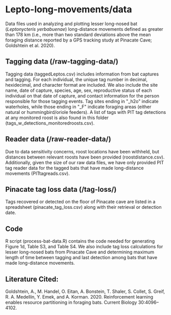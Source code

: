 # Lepto-long-movements/data
Data files used in analyzing and plotting lesser long-nosed bat (_Leptonycteris yerbabuenae_) long-distance movements defined as greater than 178 km (i.e., more than two standard deviations above the mean foraging distance reported by a GPS tracking study at Pinacate Cave; Goldshtein et al. 2020). 

## Tagging data (/raw-tagging-data/)
Tagging data (taggedLeptos.csv) includes information from bat captures and tagging. For each individual, the unique tag number in decimal, hexidecimal, and character format are included. We also include the site name, date of capture, species, age, sex, reproductive status of each individual on that date of capture, and contact information for the person responsible for those tagging events. Tag sites ending in "_h2o" indicate waterholes, while those ending in "_F" indicate foraging areas (either natural or hummingbird/oriole feeders). A list of tags with PIT tag detections at any monitored roost is also found in this folder (tags_w_detections_monitoredroosts.csv).

## Reader data (/raw-reader-data/)
Due to data sensitivity concerns, roost locations have been withheld, but distances between relevant roosts have been provided (roostdistance.csv). Additionally, given the size of our raw data files, we have only provided PIT tag reader data for the tagged bats that have made long-distance movements (PITtagreads.csv). 

## Pinacate tag loss data (/tag-loss/)
Tags recovered or detected on the floor of Pinacate cave are listed in a spreadsheet (pinacate_tag_loss.csv) along with their retrieval or detection date.

## Code
R script (process-bat-data.R) contains the code needed for generating Figure 1d, Table S3, and Table S4. We also include tag loss calculations for lesser long-nosed bats from Pinacate Cave and determining maximum length of time between tagging and last detection among bats that have made long-distance movements.

## Literature Cited:
Goldshtein, A., M. Handel, O. Eitan, A. Bonstein, T. Shaler, S. Collet, S. Greif, R. A. Medellín, Y. Emek, and A. Korman. 2020. Reinforcement learning enables resource partitioning in foraging bats. Current Biology 30:4096–4102.